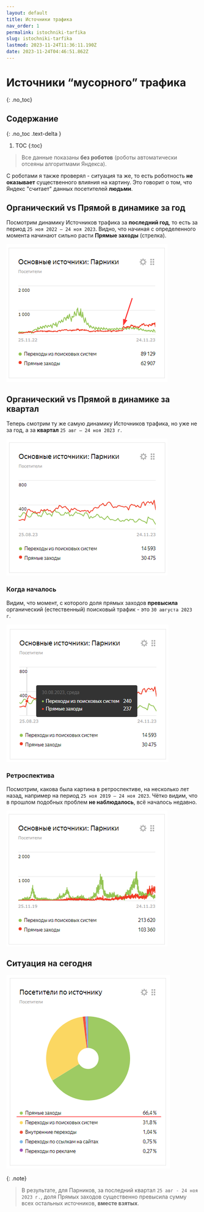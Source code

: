 ```yaml
---
layout: default
title: Источники трафика
nav_order: 1
permalink: istochniki-tarfika
slug: istochniki-tarfika
lastmod: 2023-11-24T11:36:11.190Z
date: 2023-11-24T04:46:51.862Z
---
```


# Источники “мусорного” трафика
{: .no_toc}

## Содержание
{: .no_toc .text-delta }

1. TOC
{:toc}

> Все данные показаны **без роботов** (роботы автоматически отсеяны алгоритмами Яндекса).

С роботами я также проверял - ситуация та же, то есть роботность **не оказывает** существенного влияния на картину. Это говорит о том, что Яндекс "считает" данных посетителей **людьми**.

## Органический vs Прямой в динамике за год
Посмотрим динамику Источников трафика за **последний год**, то есть за период `25 ноя 2022 – 24 ноя 2023`. Видно, что начиная с определенного момента начинают сильно расти **Прямые заходы** (стрелка).

![](/assets/images/2023-11-24%2016_23_59-Window.png)

## Органический vs Прямой в динамике за квартал

Теперь смотрим ту же самую динамику Источников трафика, но уже не за год, а за **квартал** `25 авг – 24 ноя 2023 г`.

![](/assets/images/2023-11-24%2016_29_07-Window.png)

### Когда началось

Видим, что момент, с которого доля прямых заходов **превысила** органический (естественный) поисковый трафик - это `30 августа 2023 г`.

![](/assets/images/2023-11-24%2016_29_22-Window.png)

### Ретроспектива

Посмотрим, какова была картина в ретроспективе, на несколько лет назад, например на период `25 ноя 2019 – 24 ноя 2023`. Чётко видим, что в прошлом подобных проблем **не наблюдалось**, всё началось недавно.

![](/assets/images/2023-11-24%2016_56_49-Window.png)

## Ситуация на сегодня

![](/assets/images/2023-11-24%2016_30_11-Window.png)

{: .note}
> В результате, для Парников, за последний квартал `25 авг - 24 ноя 2023 г.`, доля Прямых заходов существенно превысила сумму всех остальных источников, **вместе взятых**.